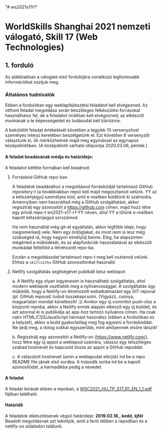 "# ws2021s17r1" 

# WorldSkills Shanghai 2021 nemzeti válogató, Skill 17 (Web Technologies)


## 1. forduló

Az alábbiakban a válogató első fordulójára vonatkozó legfontosabb információkat osztjuk meg.
### Általános tudnivalók
Ebben a fordulóban egy weblapfejlesztési feladatot kell elvégezned. Az otthoni feladat megoldása során tetszőleges felkészülési forrásokat használhatsz fel, de a feladatot önállóan kell elvégezned, az elkészült munkának a te képességeidet és tudásodat kell tükröznie.

A beküldött feladat értékelését követően a legjobb 10 versenyzővel személyes interjú keretében beszélgetünk el. Ezt követően 6 versenyzőt választunk ki, ők mérkőzhetnek majd meg egymással az egynapos középdöntőben. (A középdöntő várható időpontja 2020.03.06, péntek.) 

#### A feladat beadásának módja és határideje:

A feladatot kétféle formában kell beadnod:

1.	Forráskód GitHub repo-ban

	A feladatok beadásához a megoldásod forráskódját tartalmazó GitHub repository-t (a továbbiakban repo) kell majd megosztanod velünk. YY az a kétszámjegyű személyes kód, amit e-mailben küldtünk ki számodra. Amennyiben nem használtad még a GitHub szolgáltatást, akkor regisztrálj egy azonosítót a https://github.com címen, majd hozz létre egy privát repo-t ws2021-s17-r1-YY néven, ahol YY a tőlünk e-mailben kapott kétszámjegyű sorszámod. 

	Ha nem használtál még git-et egyáltalán, akkor legfőbb ideje, hogy megismerkedj vele. Nem egy ördöglakat, és most nem is lesz még szükséged rá, hogy nagyon elmélyülj benne. Elég, ha alapszinten megérted a működését, és az alapfunkciók használatával az elkészült munkádat feltöltöd a létrehozott repo-ba. 

	Ezután a megoldásodat tartalmazó repo-t meg kell osztanod velünk. Ehhez a `skillsithu` GitHub azonosítónkat használd.

2.	Netlify szolgáltatás segítségével publikált kész weblapot

	a.	A Netlify egy olyan ingyenesen is használható szolgáltatás, ahol modern weblapok oszthatók meg a nyilvánossággal. A szolgáltatás úgy működik, hogy a Netlify-on létrehozott webalkalmazást egy GIT repoval (pl. GitHub repoval) tudod összekapcsolni. (Vigyázz, csúnya, magyartalan mondat következik! :))  Amikor egy új  commitot push-olsz a központi repoba, akkor a Netlify ennek alapján elkészít egy új buildet, és azt azonnal ki is publikálja az app-hoz tartozó nyilvános címen. Ha csak natív HTML/CSS/JavaScript hármast használsz (ebben a fordulóban ez a helyzet), akkor a build gyakorlatilag meg fog egyezni a forráskóddal. Ne ijedj meg, a dolog sokkal egyszerűbb, mint amilyennek elsőre látszik!

	b.	Regisztrálj egy azonosítót a Netlify-on (https://www.netlify.com/), hozz létre egy új appot a weblapod számára, válassz egy tetszőleges szabad hostnevet és kapcsold össze az appot a GitHub repoddal.
 
	c.	A választott hostnevet (amin a weblapodat elérjük) írd be a repo README file-jának első sorába. A második sorba írd be a kapott azonosítódat, a harmadikba pedig a nevedet.

#### A feladat

A feladat leírását ebben a repoban, a [WSC2021_HU_TP_S17_R1_EN_1_1.pdf](https://github.com/skillsithu/ws2021-s17-hu-r1/blob/master/WSC2021_HU_TP_S17_R1_EN_1_1.pdf) fájlban található.

#### Határidő

A feladatok elkészítésének végső határideje: **2019.02.18., kedd, éjfél**
Beadott megoldásnak azt tekintjük, amit a fenti időben a repodban és a netlify-os oldaladon találunk.